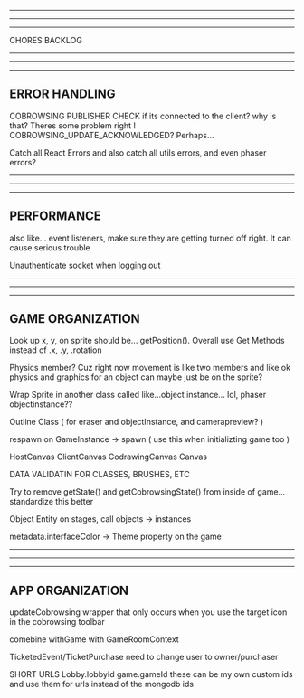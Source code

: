 --------------------------------------------------------------------------------------
--------------------------------------------------------------------------------------
--------------------------------------------------------------------------------------

CHORES BACKLOG

--------------------------------------------------------------------------------------
--------------------------------------------------------------------------------------
--------------------------------------------------------------------------------------
ERROR HANDLING
--------------------------------------------------------------------------------------

COBROWSING PUBLISHER CHECK if its connected to the client? why is that? Theres some problem right ! COBROWSING_UPDATE_ACKNOWLEDGED? Perhaps...

Catch all React Errors and also catch all utils errors, and even phaser errors?

--------------------------------------------------------------------------------------
--------------------------------------------------------------------------------------
--------------------------------------------------------------------------------------
PERFORMANCE
--------------------------------------------------------------------------------------

also like... event listeners, make sure they are getting turned off right. It can cause serious trouble

Unauthenticate socket when logging out

--------------------------------------------------------------------------------------
--------------------------------------------------------------------------------------
--------------------------------------------------------------------------------------
GAME ORGANIZATION
--------------------------------------------------------------------------------------

Look up x, y, on sprite should be... getPosition(). Overall use Get Methods instead of .x, .y, .rotation

Physics member? Cuz right now movement is like two members and like ok physics and graphics for an object can maybe just be on the sprite?

Wrap Sprite in another class called like...object instance... lol, phaser objectinstance??

Outline Class ( for eraser and objectInstance, and camerapreview? )

respawn on GameInstance -> spawn ( use this when initializting game too )

HostCanvas
ClientCanvas
  CodrawingCanvas
  Canvas

DATA VALIDATIN FOR CLASSES, BRUSHES, ETC

Try to remove getState() and getCobrowsingState() from inside of game... standardize this better

Object Entity
on stages, call objects -> instances

metadata.interfaceColor -> Theme property on the game

--------------------------------------------------------------------------------------
--------------------------------------------------------------------------------------
--------------------------------------------------------------------------------------
APP ORGANIZATION
--------------------------------------------------------------------------------------

updateCobrowsing wrapper that only occurs when you use the target icon in the cobrowsing toolbar

comebine withGame with GameRoomContext

TicketedEvent/TicketPurchase need to change user to owner/purchaser

SHORT URLS
  Lobby.lobbyId
  game.gameId
  these can be my own custom ids and use them for urls instead of the mongodb ids
